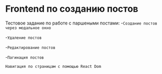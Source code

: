 # Frontend по созданию постов

Тестовое задание по работе с паршеными постами:
-`Создание постов через модальное окно`

-`Удаление постов`

-`Редактирование постов`

-`Пагинация постов`

`Навигация по страницам с помощью React Dom`
